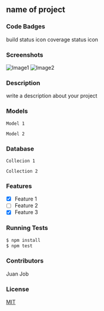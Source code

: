 ## name of project
### Code Badges
build status icon
coverage status icon

### Screenshots
![Image1](https://raw.githubusercontent.com/nss-cohort-2014-06-07/ete/master/docs/screenshots/one.jpg)
![Image2](https://raw.githubusercontent.com/nss-cohort-2014-06-07/ete/master/docs/screenshots/two.jpg)

### Description
write a description about your project

### Models
```
Model 1
```

```
Model 2
```

### Database
```
Collecion 1
```

```
Collection 2
```

### Features
- [x] Feature 1
- [ ] Feature 2
- [x] Feature 3

### Running Tests
```bash
$ npm install
$ npm test
```

### Contributors
Juan Job


### License
[MIT](LICENSE)

